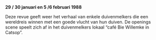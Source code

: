 **29 / 30 januari en 5 /6 februari 1988**

Deze revue geeft weer het verhaal van enkele duivenmelkers die een wereldreis winnen met een goede vlucht van hun duiven. De openings scene speelt zich af in het duivenmelkers lokaal “café Bie Willemke in Catsop”.